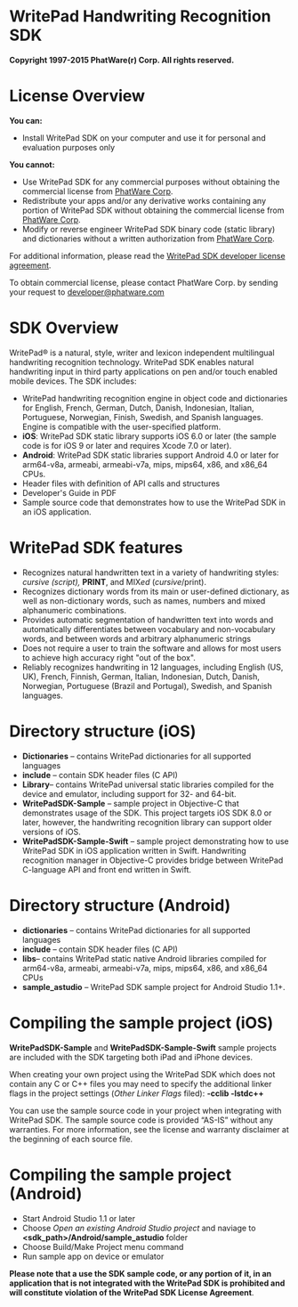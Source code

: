 # WritePad Handwriting Recognition SDK

**Copyright 1997-2015 PhatWare(r) Corp. All rights reserved.**

# License Overview

**You can:**

-   Install WritePad SDK on your computer and use it for personal and
    evaluation purposes only

**You cannot:**

-   Use WritePad SDK for any commercial purposes without obtaining the
    commercial license from [PhatWare Corp](http://www.phatware.com).
-   Redistribute your apps and/or any derivative works containing any
    portion of WritePad SDK without obtaining the commercial license
    from [PhatWare Corp](http://www.phatware.com).
-   Modify or reverse engineer WritePad SDK binary code (static
    library) and dictionaries without a written authorization from
    [PhatWare Corp](http://www.phatware.com).

For additional information, please read the [WritePad SDK developer license agreement](LICENSE.md).

To obtain commercial license, please contact PhatWare Corp. by sending
your request to [developer@phatware.com](mailto:developer@phatware.com)

# SDK Overview

WritePad® is a natural, style, writer and lexicon independent
multilingual handwriting recognition technology. WritePad SDK enables
natural handwriting input in third party applications on pen and/or
touch enabled mobile devices. The SDK includes:

-   WritePad handwriting recognition engine in object code and
    dictionaries for English, French, German, Dutch, Danish, Indonesian, Italian,
    Portuguese, Norwegian, Finish, Swedish, and Spanish languages.
    Engine is compatible with the user-specified platform. 
-   **iOS**: WritePad SDK static library supports iOS 6.0 or later (the sample code is for iOS
    9 or later and requires Xcode 7.0 or later).
-   **Android**: WritePad SDK static libraries support Android 4.0 or later for arm64-v8a, armeabi, armeabi-v7a, 
    mips, mips64, x86, and x86_64 CPUs. 
-   Header files with definition of API calls and structures
-   Developer's Guide in PDF
-   Sample source code that demonstrates how to use the WritePad SDK
    in an iOS application.

# WritePad SDK features

-   Recognizes natural handwritten text in a variety of handwriting
    styles: *cursive (script),* **PRINT**, and MIX*ed*
    (*cursive*/print).
-   Recognizes dictionary words from its main or user-defined
    dictionary, as well as non-dictionary words, such as names, numbers
    and mixed alphanumeric combinations.
-   Provides automatic segmentation of handwritten text into words and
    automatically differentiates between vocabulary and non-vocabulary
    words, and between words and arbitrary alphanumeric strings
-   Does not require a user to train the software and allows for most
    users to achieve high accuracy right "out of the box".
-   Reliably recognizes handwriting in 12 languages, including English
    (US, UK), French, Finnish, German, Italian, Indonesian, Dutch,
    Danish, Norwegian, Portuguese (Brazil and Portugal), Swedish, and
    Spanish languages.

# Directory structure (iOS)

-   **Dictionaries** – contains WritePad dictionaries for all
    supported languages
-   **include** – contain SDK header files (C API)
-   **Library**– contains WritePad universal static libraries compiled
    for the device and emulator, including support for 32- and 64-bit.
-   **WritePadSDK-Sample** – sample project in Objective-C that
    demonstrates usage of the SDK. This project targets iOS SDK 8.0 or
    later, however, the handwriting recognition library can support
    older versions of iOS.
-   **WritePadSDK-Sample-Swift** – sample project demonstrating how to
    use WritePad SDK in iOS application written in Swift. Handwriting
    recognition manager in Objective-C provides bridge between WritePad
    C-language API and front end written in Swift.

# Directory structure (Android)

-   **dictionaries** – contains WritePad dictionaries for all
    supported languages
-   **include** – contain SDK header files (C API)
-   **libs**– contains WritePad static native Android libraries compiled for 
    arm64-v8a, armeabi, armeabi-v7a, mips, mips64, x86, and x86_64 CPUs
-   **sample_astudio** – WritePad SDK sample project for Android Studio 1.1+.

# Compiling the sample project (iOS)

**WritePadSDK-Sample** and **WritePadSDK-Sample-Swift** sample projects
are included with the SDK targeting both iPad and iPhone devices. 

When creating your own project using the WritePad SDK which does not
contain any C or C++ files you may need to specify the additional linker
flags in the project settings (*Other Linker Flags* filed): **-cclib
-lstdc++**

You can use the sample source code in your project when integrating with
WritePad SDK. The sample source code is provided “AS-IS” without any
warranties. For more information, see the license and warranty
disclaimer at the beginning of each source file.

# Compiling the sample project (Android)

-   Start Android Studio 1.1 or later
-   Choose *Open an existing Android Studio project* and naviage to **<sdk_path>/Android/sample_astudio** folder
-   Choose Build/Make Project menu command
-   Run sample app on device or emulator


**Please note that a use the SDK sample code, or any portion of it, in
an application that is not integrated with the WritePad SDK is 
prohibited and will constitute violation of the WritePad SDK License
Agreement**. 

